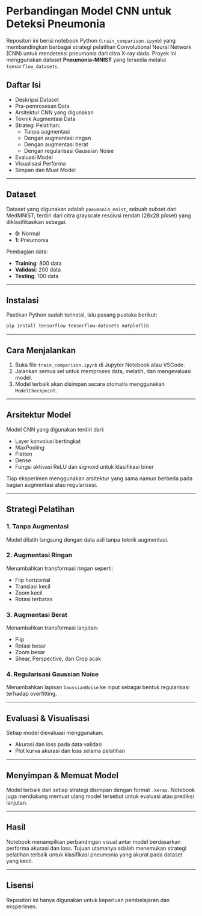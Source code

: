 
# Perbandingan Model CNN untuk Deteksi Pneumonia

Repositori ini berisi notebook Python (`train_comparison.ipynb`) yang membandingkan berbagai strategi pelatihan Convolutional Neural Network (CNN) untuk mendeteksi pneumonia dari citra X-ray dada. Proyek ini menggunakan dataset **Pneumonia-MNIST** yang tersedia melalui `tensorflow_datasets`.

## Daftar Isi

- Deskripsi Dataset
- Pra-pemrosesan Data
- Arsitektur CNN yang digunakan
- Teknik Augmentasi Data
- Strategi Pelatihan:
  - Tanpa augmentasi
  - Dengan augmentasi ringan
  - Dengan augmentasi berat
  - Dengan regularisasi Gaussian Noise
- Evaluasi Model
- Visualisasi Performa
- Simpan dan Muat Model

---

## Dataset

Dataset yang digunakan adalah `pneumonia_mnist`, sebuah subset dari MedMNIST, terdiri dari citra grayscale resolusi rendah (28x28 piksel) yang diklasifikasikan sebagai:
- **0**: Normal
- **1**: Pneumonia

Pembagian data:
- **Training**: 800 data
- **Validasi**: 200 data
- **Testing**: 100 data

---

## Instalasi

Pastikan Python sudah terinstal, lalu pasang pustaka berikut:

```bash
pip install tensorflow tensorflow-datasets matplotlib
```

---

## Cara Menjalankan

1. Buka file `train_comparison.ipynb` di Jupyter Notebook atau VSCode.
2. Jalankan semua sel untuk memproses data, melatih, dan mengevaluasi model.
3. Model terbaik akan disimpan secara otomatis menggunakan `ModelCheckpoint`.

---

## Arsitektur Model

Model CNN yang digunakan terdiri dari:
- Layer konvolusi bertingkat
- MaxPooling
- Flatten
- Dense
- Fungsi aktivasi ReLU dan sigmoid untuk klasifikasi biner

Tiap eksperimen menggunakan arsitektur yang sama namun berbeda pada bagian augmentasi atau regularisasi.

---

## Strategi Pelatihan

### 1. Tanpa Augmentasi  
Model dilatih langsung dengan data asli tanpa teknik augmentasi.

### 2. Augmentasi Ringan  
Menambahkan transformasi ringan seperti:
- Flip horizontal
- Translasi kecil
- Zoom kecil
- Rotasi terbatas

### 3. Augmentasi Berat  
Menambahkan transformasi lanjutan:
- Flip
- Rotasi besar
- Zoom besar
- Shear, Perspective, dan Crop acak

### 4. Regularisasi Gaussian Noise  
Menambahkan lapisan `GaussianNoise` ke input sebagai bentuk regularisasi terhadap overfitting.

---

## Evaluasi & Visualisasi

Setiap model dievaluasi menggunakan:
- Akurasi dan loss pada data validasi
- Plot kurva akurasi dan loss selama pelatihan

---

## Menyimpan & Memuat Model

Model terbaik dari setiap strategi disimpan dengan format `.keras`. Notebook juga mendukung memuat ulang model tersebut untuk evaluasi atau prediksi lanjutan.

---

## Hasil

Notebook menampilkan perbandingan visual antar model berdasarkan performa akurasi dan loss. Tujuan utamanya adalah menemukan strategi pelatihan terbaik untuk klasifikasi pneumonia yang akurat pada dataset yang kecil.

---

## Lisensi

Repositori ini hanya digunakan untuk keperluan pembelajaran dan eksperimen.
